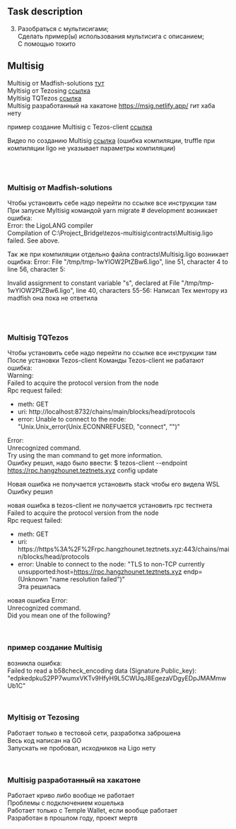## Task description  
3) Разобраться с мультисигами;    
   Сделать пример(ы) использования мультисига с описанием;    
   С помощью токито  

## Multisig
Multisig от Madfish-solutions [тут](https://github.com/madfish-solutions/tezos-multisig)  
Myltisig от Tezosing  [ссылка](https://github.com/atticlab/tezosign)   
Myltisig TQTezos [ссылка](https://wiki.tezos.org.ua/token-contracts-specialized-multisig/2-originate-and-use-multisig-contract)  
Multisig разработанный на хакатоне https://msig.netlify.app/ гит хаба нету

пример создание Multisig с Tezos-client [ссылка](https://dear-cricket-c83.notion.site/Multisig-9eef3ff65a0e4a3a84109f8d3563a88f)

Видео по созданию Multisig [ссылка](https://morioh.com/p/674f718d10ac) (ошибка компиляции, truffle при компиляции ligo не указывает параметры компиляции)


<br>
<br>

### Multisig от Madfish-solutions
Чтобы установить себе надо перейти по ссылке все инструкции там   
При запуске Myltisig командой yarn migrate # development возникает ошибка:    
Error: the LigoLANG compiler  
Compilation of C:\Project_Bridge\tezos-multisig\contracts\Multisig.ligo failed. See above.

Так же при компиляции отдельно файла contracts\Multisig.ligo возникает ощибка:
Error: File "/tmp/tmp-1wYIOW2PtZBw6.ligo", line 51, character 4 to line 56, character 5:

Invalid assignment to constant variable "s", declared at
File "/tmp/tmp-1wYIOW2PtZBw6.ligo", line 40, characters 55-56:
Написал Тех ментору из madfish она пока не ответила

<br>
<br>

### Multisig TQTezos
Чтобы установить себе надо перейти по ссылке все инструкции там   
После установки Tezos-client
Команды Tezos-client не рабатают ошибка:  
Warning:  
Failed to acquire the protocol version from the node  
Rpc request failed:  
- meth: GET  
- uri: http://localhost:8732/chains/main/blocks/head/protocols  
- error: Unable to connect to the node: "Unix.Unix_error(Unix.ECONNREFUSED,   "connect", "")"

Error:  
Unrecognized command.  
Try using the man command to get more information.    
Ошибку решил, надо было ввести: $ tezos-client --endpoint https://rpc.hangzhounet.teztnets.xyz config update

Новая ошибка не получается установить stack чтобы его видела WSL   
Ошибку решил

новая ошибка в tezos-client не получается установить rpc тестнета   
Failed to acquire the protocol version from the node  
Rpc request failed:  
- meth: GET  
- uri: https://https%3A%2F%2Frpc.hangzhounet.teztnets.xyz:443/chains/main/blocks/head/protocols  
- error: Unable to connect to the node: "TLS to non-TCP currently unsupported:host=https://rpc.hangzhounet.teztnets.xyz endp=(Unknown "name resolution failed")"  
Эта решилась

новая ошибка Error:  
Unrecognized command.  
Did you mean one of the following?

  <br>


### пример создание Multisig
возникла ошибка:   
Failed to read a b58check_encoding data (Signature.Public_key): "edpkedpkuS2PP7wumxVKTv9HfyH9L5CWUqJ8EgezaVDgyEDpJMAMmwUb1C"




<br>

### Myltisig от Tezosing
Работает только в тестовой сети, разработка заброшена  
Весь код написан на GO  
Запускать не пробовал, исходников на Ligо нету

<br>

### Multisig разработанный на хакатоне
Работает криво либо вообще не работает    
Проблемы с подключением кошелька   
Работает только с Temple Wallet, если вообще работает   
Разработан в прошлом году, проект мертв   

  
  